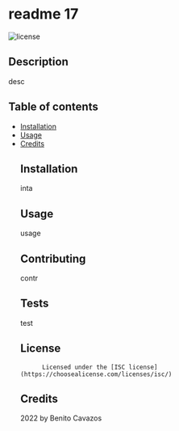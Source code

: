 
  # readme 17
  ![license](https://img.shields.io/badge/Licence-ISC-blue)
  ## Description
  desc
  ## Table of contents
* [Installation](#installation)
* [Usage](#usage)
* [Credits](#credits)
  ## Installation
  inta
  ## Usage
  usage
  ## Contributing
  contr
  ## Tests
  test
  ## License
            Licensed under the [ISC license](https://choosealicense.com/licenses/isc/)
  ## Credits
  2022 by Benito Cavazos

